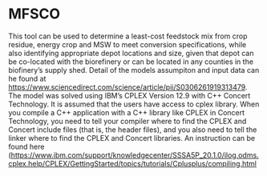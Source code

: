 # MFSCO
This tool can be used to determine a least-cost feedstock mix from crop residue, energy crop and MSW to meet conversion specifications, while also identifying appropriate depot locations and size, given that depot can be co-located with the biorefinery or can be located in any counties in the biofinery’s supply shed.
Detail of the models assumpiton and input data can he found at https://www.sciencedirect.com/science/article/pii/S0306261919313479. 
The model was solved using IBM’s CPLEX Version 12.9 with C++ Concert Technology. It is assumed that the users have access to cplex library. When you compile a C++ application with a C++ library like CPLEX in Concert Technology, you need to tell your compiler where to find the CPLEX and Concert include files (that is, the header files), and you also need to tell the linker where to find the CPLEX and Concert libraries. An instruction can be found here (https://www.ibm.com/support/knowledgecenter/SSSA5P_20.1.0/ilog.odms.cplex.help/CPLEX/GettingStarted/topics/tutorials/Cplusplus/compiling.html
